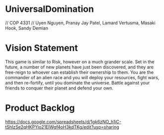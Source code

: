 # UniversalDomination

// COP 4331 
// Uyen Nguyen, Pranay Jay Patel, Lamard Vertusma, Masaki Hook, Sandy Demian


# Vision Statement
This game is similar to Risk, however on a much grander scale. Set in the future, a number of new planets have just been discovered, and they are free-reign to whoever can establish their ownership to them. You are the commander of an alien race and you will deploy your resources, fight wars, and then re-fortify, until you dominate the universe. Battle against your friends to conquer their planet and defend your own. 

# Product Backlog
https://docs.google.com/spreadsheets/d/1gk6zNO_h1iC-tShlzSe2qHKPYio21EIWgf4oH3kdTKg/edit?usp=sharing
